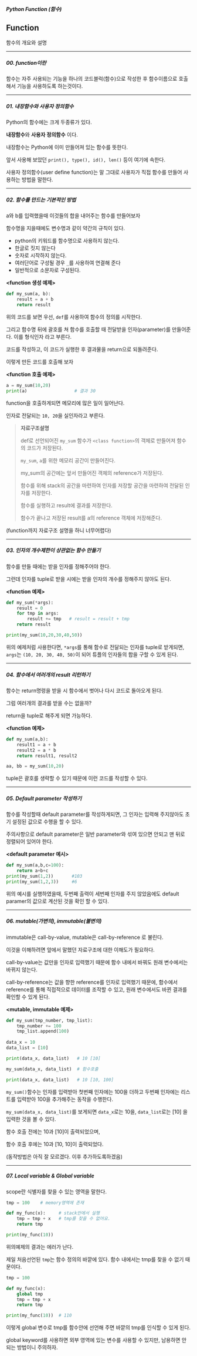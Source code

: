 #####  Python Function (함수)

##  Function 

함수의 개요와 설명



---



##### 00. function이란

함수는 자주 사용되는 기능을 하나의 코드블럭(함수)으로 작성한 후 함수이름으로 호출해서 기능을 사용하도록 하는것이다.





---



##### 01. 내장함수와 사용자 정의함수

Python의 함수에는 크게 두종류가 있다.

**내장함수**와 **사용자 정의함수** 이다.



내장함수는 Python에 이미 만들어져 있는 함수를 뜻한다.

앞서 사용해 보았던 `print(), type(), id(), len()` 등이 여기에 속한다.

사용자 정의함수(user define function)는 말 그대로 사용자가 직접 함수를 만들어 사용하는 방법을 말한다.



---



##### 02. 함수를 만드는 기본적인 방법

a와 b를 입력했을때 이것들의 합을 내어주는 함수를 만들어보자



함수명을 지을때에도 변수명과 같이 약간의 규칙이 있다.

- python의 키워드를 함수명으로 사용하지 않는다.
- 한글로 짓지 않는다
- 숫자로 시작하지 않는다.
- 여러단어로 구성될 경우 `_`를 사용하여 연결해 준다
- 일반적으로 소문자로 구성된다.



**<function 생성 예제>**

```python
def my_sum(a, b):    
    result = a + b
    return result
```

위의 코드를 보면 우선, `def`를 사용하여 함수의 정의를 시작한다.

그리고 함수명 뒤에 괄호를 쳐 함수를 호출할 때 전달받을 인자(parameter)를 만들어준다. 이를 형식인자 라고 부른다.

코드를 작성하고, 이 코드가 실행한 후 결과물을 return으로 되돌려준다.

이렇게 만든 코드를 호출해 보자



**<function 호출 예제>**

```python
a = my_sum(10,20)
print(a)                  # 결과 30
```

function을 호출하게되면 메모리에 많은 일이 일어난다.

인자로 전달되는 `10, 20`을 실인자라고 부른다.

> **자료구조설명**
>
> def로 선언되어진 `my_sum` 함수가 `<class function>`의 객체로 만들어져 함수의 코드가 저장된다.
>
> `my_sum`, `a`를 위한 메모리 공간이 만들어진다.
>
> my_sum의 공간에는 앞서 만들어진 객체의 reference가 저장된다.
>
> 함수를 위해 stack의 공간을 마련하여 인자를 저장할 공간을 마련하여 전달된 인자를 저장한다.
>
> 함수를 실행하고 result에 결과를 저장한다.
>
> 함수가 끝나고 저장된 result를 a의 reference 객체에 저장해준다.

(function까지 자료구조 설명을 하니 너무어렵다)





---



##### 03. 인자의 개수제한이 상관없는 함수 만들기

함수를 만들 때에는 받을 인자를 정해주어야 한다.

그런데 인자를 tuple로 받을 시에는 받을 인자의 개수를 정해주지 않아도 된다.



**<function 예제>**

```python
def my_sum(*args):
    result = 0
    for tmp in args:
        result += tmp   # result = result + tmp
    return result

print(my_sum(10,20,30,40,50))
```

위의 예제처럼 사용한다면, `*args`를 통해 함수로 전달되는 인자를 tuple로 받게되면, `args`는 `(10, 20, 30, 40, 50)`이 되어 튜플의 인자들의 합을 구할 수 있게 된다.





---





##### 04. 함수에서 여러개의 result 리턴하기

함수는 return명령을 받을 시 함수에서 벗어나 다시 코드로 돌아오게 된다.

그럼 여러개의 결과를 받을 수는 없을까?

return을 tuple로 해주게 되면 가능하다.



**<function 예제>**

```python
def my_sum(a,b):
    result1 = a + b
    result2 = a * b
    return result1, result2

aa, bb = my_sum(10,20)
```

tuple은 괄호를 생략할 수 있기 때문에 이런 코드를 작성할 수 있다.





---





##### 05. Default parameter 작성하기

함수를 작성할때 default parameter를 작성하게되면, 그 인자는 입력해 주지않아도 초기 설정된 값으로 수행을 할 수 있다.

주의사항으로 default parameter은 일반 parameter와 섞여 있으면 안되고 맨 뒤로 정렬되어 있어야 한다.



**<default parameter 예시>**

```python
def my_sum(a,b,c=100):
    return a+b+c
print(my_sum(1,2))       #103
print(my_sum(1,2,3))     #6
```

위의 예시를 실행하였을때, 두번째 출력이 세번째 인자를 주지 않았음에도 default paramer의 값으로 계산된 것을 확인 할 수 있다.





----





##### 06. mutable(가변의), immutable(불변의)

immutable은 call-by-value, mutable은 call-by-reference 로 불린다.

이것을 이해하려면 앞에서 말했던 자료구조에 대한 이해도가 필요하다.

call-by-value는 값만을 인자로 입력했기 때문에 함수 내에서 바꿔도 원래 변수에서는 바뀌지 않는다.

call-by-reference는 값을 향한 reference를 인자로 입력했기 때문에, 함수에서 reference를 통해 직접적으로 데이터를 조작할 수 있고, 원래 변수에서도 바뀐 결과를 확인할 수 있게 된다.



**<mutable, immutable 예제>** 

```python
def my_sum(tmp_number, tmp_list):
    tmp_number += 100
    tmp_list.append(100)
    
data_x = 10
data_list = [10]

print(data_x, data_list)   # 10 [10]

my_sum(data_x, data_list)  # 함수호출

print(data_x, data_list)   # 10 [10, 100]
```

`my_sum()`함수는 인자를 입력받아 첫번째 인자에는 100을 더하고 두번째 인자에는 리스트를 입력받아 100을 추가해주는 동작을 수행한다.

`my_sum(data_x, data_list)`를 보게되면 `data_x`로는 10을, `data_list`로는 [10] 을 입력한 것을 볼 수 있다.

함수 호출 전에는 10과 [10]이 출력되었으며, 

함수 호출 후에는 10과 [10, 10]이 출력되었다.



(동작방법은 아직 잘 모르겠다. 이후 추가하도록하겠음)





---





##### 07. Local variable & Global variable

scope란 식별자를 찾을 수 있는 영역을 말한다.

```python
tmp = 100    # memory영역에 존재

def my_func(x):     # stack안에서 실행
    tmp = tmp + x   # tmp를 찾을 수 없어요. 
    return tmp

print(my_func(10))
```

위의예제의 결과는 에러가 난다.

제일 처음선언된 `tmp`는 함수 정의의 바깥에 있다. 함수 내에서는 tmp를 찾을 수 없기 때문이다.

```python
tmp = 100

def my_func(x):
    global tmp
    tmp = tmp + x  
    return tmp

print(my_func(10))  # 110
```

이렇게 global 변수로 tmp를 함수안에 선언해 주면 바깥의 tmp를 인식할 수 있게 된다.

global keyword를 사용하면 외부 영역에 있는 변수를 사용할 수 있지만, 남용하면 안되는 방법이니 주의하자.

